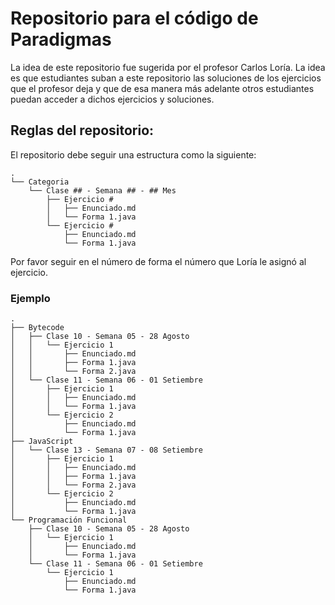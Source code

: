 # Repositorio para el código de Paradigmas

La idea de este repositorio fue sugerida por el profesor Carlos Loría. La idea es que estudiantes suban a este repositorio las soluciones de los ejercicios que el profesor deja y que de esa manera más adelante otros estudiantes puedan acceder a dichos ejercicios y soluciones.

## Reglas del repositorio:

El repositorio debe seguir una estructura como la siguiente:
```
.
└── Categoria
    └── Clase ## - Semana ## - ## Mes
        ├── Ejercicio #
        │   ├── Enunciado.md
        │   └── Forma 1.java
        └── Ejercicio #
            ├── Enunciado.md
            └── Forma 1.java
```

Por favor seguir en el número de forma el número que Loría le asignó al ejercicio.

### Ejemplo
```
.
├── Bytecode
│   ├── Clase 10 - Semana 05 - 28 Agosto
│   │   └── Ejercicio 1
│   │       ├── Enunciado.md
│   │       ├── Forma 1.java
│   │       └── Forma 2.java
│   └── Clase 11 - Semana 06 - 01 Setiembre
│       ├── Ejercicio 1
│       │   ├── Enunciado.md
│       │   └── Forma 1.java
│       └── Ejercicio 2
│           ├── Enunciado.md
│           └── Forma 1.java
├── JavaScript
│   └── Clase 13 - Semana 07 - 08 Setiembre
│       ├── Ejercicio 1
│       │   ├── Enunciado.md
│       │   ├── Forma 1.java
│       │   └── Forma 2.java
│       └── Ejercicio 2
│           ├── Enunciado.md
│           └── Forma 1.java
└── Programación Funcional
    ├── Clase 10 - Semana 05 - 28 Agosto
    │   └── Ejercicio 1
    │       ├── Enunciado.md
    │       └── Forma 1.java
    └── Clase 11 - Semana 06 - 01 Setiembre
        └── Ejercicio 1
            ├── Enunciado.md
            └── Forma 1.java
```
